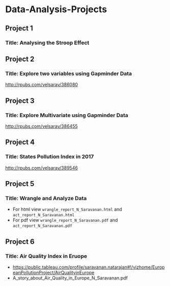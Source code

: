 # Data-Analysis-Projects
## Project 1 
### Title: Analysing the Stroop Effect
## Project 2 
### Title: Explore two variables using Gapminder Data
   http://rpubs.com/velsarav/386080
## Project 3
### Title: Explore  Multivariate using Gapminder Data
   http://rpubs.com/velsarav/386455
## Project 4
### Title: States Pollution Index in 2017 
   http://rpubs.com/velsarav/389546
## Project 5
### Title: Wrangle and Analyze Data
  * For html view `wrangle_report_N_Saravanan.html` and `act_report_N_Saravanan.html`
  * For pdf view `wrangle_report_N_Saravanan.pdf` and `act_report_N_Saravanan.pdf`
## Project 6
### Title: Air Quality Index in Eruope
  * https://public.tableau.com/profile/saravanan.natarajan#!/vizhome/EuropeanPollutionProject/AirQualityinEurope
  * A_story_about_Air_Quality_in_Europe_N_Saravanan.pdf

